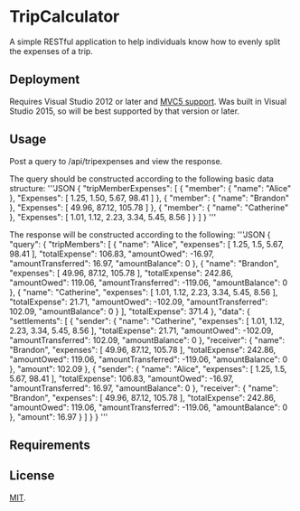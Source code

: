 # TripCalculator

A simple RESTful application to help individuals know how to evenly split the expenses of a trip.

## Deployment

Requires Visual Studio 2012 or later and [MVC5 support](http://www.asp.net/mvc/mvc5).
Was built in Visual Studio 2015, so will be best supported by that version or later.

## Usage

Post a query to /api/tripexpenses and view the response.

The query should be constructed according to the following basic data structure:
'''JSON
{
  "tripMemberExpenses": [
    { "member": { "name": "Alice" }, "Expenses": [ 1.25, 1.50, 5.67, 98.41 ] },
    { "member": { "name": "Brandon" }, "Expenses": [ 49.96, 87.12, 105.78 ] },
    { "member": { "name": "Catherine" }, "Expenses": [ 1.01, 1.12, 2.23, 3.34, 5.45, 8.56 ] }
  ]
}
'''

The response will be constructed according to the following:
'''JSON
{
    "query": {
        "tripMembers": [
            {
                "name": "Alice",
                "expenses": [
                    1.25,
                    1.5,
                    5.67,
                    98.41
                ],
                "totalExpense": 106.83,
                "amountOwed": -16.97,
                "amountTransferred": 16.97,
                "amountBalance": 0
            },
            {
                "name": "Brandon",
                "expenses": [
                    49.96,
                    87.12,
                    105.78
                ],
                "totalExpense": 242.86,
                "amountOwed": 119.06,
                "amountTransferred": -119.06,
                "amountBalance": 0
            },
            {
                "name": "Catherine",
                "expenses": [
                    1.01,
                    1.12,
                    2.23,
                    3.34,
                    5.45,
                    8.56
                ],
                "totalExpense": 21.71,
                "amountOwed": -102.09,
                "amountTransferred": 102.09,
                "amountBalance": 0
            }
        ],
        "totalExpense": 371.4
    },
    "data": {
        "settlements": [
            {
                "sender": {
                    "name": "Catherine",
                    "expenses": [
                        1.01,
                        1.12,
                        2.23,
                        3.34,
                        5.45,
                        8.56
                    ],
                    "totalExpense": 21.71,
                    "amountOwed": -102.09,
                    "amountTransferred": 102.09,
                    "amountBalance": 0
                },
                "receiver": {
                    "name": "Brandon",
                    "expenses": [
                        49.96,
                        87.12,
                        105.78
                    ],
                    "totalExpense": 242.86,
                    "amountOwed": 119.06,
                    "amountTransferred": -119.06,
                    "amountBalance": 0
                },
                "amount": 102.09
            },
            {
                "sender": {
                    "name": "Alice",
                    "expenses": [
                        1.25,
                        1.5,
                        5.67,
                        98.41
                    ],
                    "totalExpense": 106.83,
                    "amountOwed": -16.97,
                    "amountTransferred": 16.97,
                    "amountBalance": 0
                },
                "receiver": {
                    "name": "Brandon",
                    "expenses": [
                        49.96,
                        87.12,
                        105.78
                    ],
                    "totalExpense": 242.86,
                    "amountOwed": 119.06,
                    "amountTransferred": -119.06,
                    "amountBalance": 0
                },
                "amount": 16.97
            }
        ]
    }
}
'''

## Requirements

## License

[MIT](./LICENSE).
